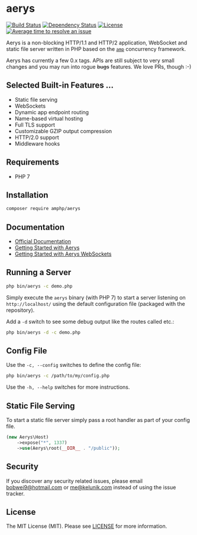 # aerys

[![Build Status](https://travis-ci.org/amphp/aerys.svg?branch=master)](https://travis-ci.org/amphp/aerys)
[![Dependency Status](https://www.versioneye.com/user/projects/56cc2d7918b2710403dfee93/badge.svg)](https://www.versioneye.com/user/projects/56cc2d7918b2710403dfee93)
[![License](https://img.shields.io/badge/license-MIT-blue.svg)](https://github.com/amphp/aerys/blob/master/LICENSE)
[![Average time to resolve an issue](http://isitmaintained.com/badge/resolution/amphp/aerys.svg)](http://isitmaintained.com/project/amphp/aerys "Average time to resolve an issue")

Aerys is a non-blocking HTTP/1.1 and HTTP/2 application, WebSocket and static file server written in PHP based on the [`amp`](https://github.com/amphp/amp) concurrency framework.

Aerys has currently a few 0.x tags. APIs are still subject to very small changes and you may run into rogue ~~bugs~~ features. We love PRs, though :-)

## Selected Built-in Features ...

- Static file serving
- WebSockets
- Dynamic app endpoint routing
- Name-based virtual hosting
- Full TLS support
- Customizable GZIP output compression
- HTTP/2.0 support
- Middleware hooks

## Requirements

- PHP 7

## Installation

```bash
composer require amphp/aerys
```

## Documentation

- [Official Documentation](http://amphp.org/docs/aerys/)
- [Getting Started with Aerys](http://blog.kelunik.com/2015/10/21/getting-started-with-aerys.html)
- [Getting Started with Aerys WebSockets](http://blog.kelunik.com/2015/10/20/getting-started-with-aerys-websockets.html)

## Running a Server

```bash
php bin/aerys -c demo.php
```

Simply execute the `aerys` binary (with PHP 7) to start a server listening on `http://localhost/` using
the default configuration file (packaged with the repository).

Add a `-d` switch to see some debug output like the routes called etc.:

```bash
php bin/aerys -d -c demo.php
```

## Config File

Use the `-c, --config` switches to define the config file:

```bash
php bin/aerys -c /path/to/my/config.php
```

Use the `-h, --help` switches for more instructions.

## Static File Serving

To start a static file server simply pass a root handler as part of your config file.

```php
(new Aerys\Host)
    ->expose("*", 1337)
    ->use(Aerys\root(__DIR__ . "/public"));
```

## Security

If you discover any security related issues, please email bobwei9@hotmail.com or me@kelunik.com instead of using the issue tracker.

## License

The MIT License (MIT). Please see [LICENSE](./LICENSE) for more information.
